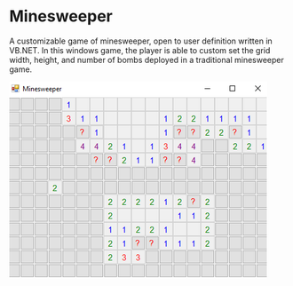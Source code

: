 # Minesweeper

A customizable game of minesweeper, open to user definition written in VB.NET. In this windows game, the player is able to custom set the grid width, height, and number of bombs deployed in a traditional minesweeper game.

<p aign="middle">
  <img src = "minesweeper.png"/>
</p>
